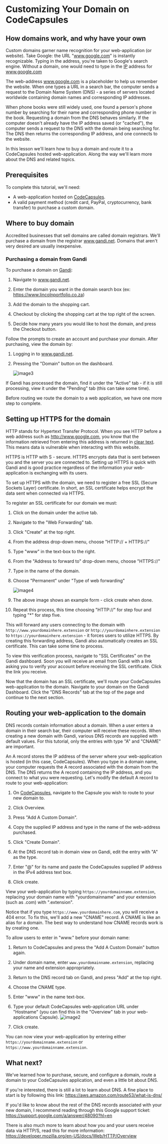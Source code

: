 # Customizing Your Domain on CodeCapsules

## How domains work, and why have your own

Custom domains garner name recognition for your web-application (or website). Take Google: the URL "www.google.com" is instantly recognizable. Typing in the address, you're taken to Google's search engine. Without a domain, one would need to type in the [IP](https://www.popularmechanics.com/technology/a32729384/how-to-find-ip-address/) address for www.google.com

The web-address www.google.com is a placeholder to help us remember the website. When one types a URL in a search bar, the computer sends a request to the Domain Name System (DNS) - a series of servers located worldwide containing domain names and corresponding IP addresses.

When phone books were still widely used, one found a person's phone number by searching for their name and corresponding phone number in the book. Requesting a domain from the DNS behaves similarly. If the computer doesn't already have the IP address saved (or "cached"), the computer sends a request to the DNS with the domain being  searching for. The DNS then returns the corresponding IP address, and one connects to the website.

In this lesson we'll learn how to buy a domain and route it to a CodeCapsules hosted web-application. Along the way we'll learn more about the DNS and related topics.

## Prerequisites

To complete this tutorial, we'll need:

- A web-application hosted on [CodeCapsules](www.codecapsules.io).
- A valid payment method (credit card, PayPal, cryptocurrency, bank transfer) to purchase a custom domain.

## Where to buy domain

Accredited businesses that sell domains are called domain registrars. We'll purchase a domain from the registrar www.gandi.net. Domains that aren't very desired are usually inexpensive. 

### Purchasing a domain from Gandi

To purchase a domain on [Gandi](www.gandi.net):

1. Navigate to www.gandi.net.

2. Enter the domain you want in the domain search box (ex: https://www.lincolnportfolio.co.za)

3. Add the domain to the shopping cart.

4. Checkout by clicking the shopping cart at the top right of the screen.

5. Decide how many years you would like to host the domain, and press the Checkout button.

Follow the prompts to create an account and purchase your domain. After purchasing, view the domain by:

1. Logging in to www.gandi.net.

2. Pressing the "Domain" button on the dashboard.

	![image3](images/image3.png)

If Gandi has processed the domain, find it under the "Active" tab - if it is still processing, view it under the "Pending" tab (this can take some time).

Before routing we route the domain to a web application, we have one more step to complete. 

## Setting up HTTPS for the domain

HTTP stands for Hypertext Transfer Protocol. When you see HTTP before a web address such as http://www.google.com, you know that the information retrieved from entering this address is returned in [clear text](https://www.pcmag.com/encyclopedia/term/cleartext). This means data is vulnerable when interacting with this website.

HTTPS is HTTP with S - secure. HTTPS encrypts data that is sent between you and the server you are connected to. Setting up HTTPS is quick with Gandi and is good practice regardless of the information your web-application is exchanging with its users.

To set up HTTPS with the domain, we need to register a free SSL (Secure Sockets Layer) certificate. In short, an SSL certificate helps encrypt the data sent when connected via HTTPS.

To register an SSL certificate for our domain we must:

1. Click on the domain under the active tab.

2. Navigate to the "Web Forwarding" tab.

3. Click "Create" at the top right.

4. From the address drop-down menu, choose "HTTP:// + HTTPS://"

5. Type "www" in the text-box to the right. 

6. From the "Address to forward to" drop-down menu, choose "HTTPS://"

7. Type in the name of the domain. 

8. Choose "Permanent" under "Type of web forwarding"

	![image4](images/image4.png)

9. The above image shows an example form - click create when done.

10. Repeat this process, this time choosing "HTTP://" for step four and typing "*" for step five.


This will forward any users connecting to the domain with `http://www.yourdomainhere.extension` or `http://yourdomainhere.extension` to `https://yourdomainhere.extension` - it forces users to utilize HTTPS. By creating this forwarding address, Gandi also automatically creates an SSL certificate. This can take some time to process. 

To view this verification process, navigate to "SSL Certificates" on the Gandi dashboard. Soon you will receive an email from Gandi with a link asking you to verify your account before receiving the SSL certificate. Click the link you receive. 

Now that the domain has an SSL certificate, we'll route your CodeCapsules web-application to the domain. Navigate to your domain on the Gandi Dashboard. Click the "DNS Records" tab at the top of the page and continue to the next section.

## Routing your web-application to the domain

DNS records contain information about a domain. When a user enters a domain in their search bar, their computer will receive these records. When creating a new domain with Gandi, various DNS records are supplied with default values. For this tutorial, only the entries with type "A" and "CNAME" are important.

An A record stores the IP address of the server where your web-application is hosted (in this case, CodeCapsules). When you type in a domain name, your computer requests the A record associated with the domain from the DNS. The DNS returns the A record containing the IP address, and you connect to what you were requesting. Let's modify the default A record to route to your web-application:

1. On [CodeCapsules](www.codecapsules.io), navigate to the Capsule you wish to route to your new domain to.

2. Click Overview.

3. Press "Add A Custom Domain".

4. Copy the supplied IP address and type in the name of the web-address purchased.

5. Click "Create Domain".

6. At the DNS record tab in domain view on Gandi, edit the entry with "A" as the type.

7. Enter "@" for its name and paste the CodeCapsules supplied IP address in the IPv4 address text box.

8. Click create.

View your web-application by typing `https://yourdomainname.extension`, replacing your domain name with "yourdomainname" and your extension (such as .com) with ".extension".

Notice that if you type `https://www.yourdomainhere.com`, you will receive a 404 error. To fix this, we'll add a new "CNAME" record. A CNAME is like an alias for a domain. The best way to understand how CNAME records work is by creating one.

To allow users to enter in "www." before your domain name:

1. Return to CodeCapsules and press the "Add A Custom Domain" button again.

2. Under domain name, enter `www.yourdomainname.extension`, replacing your name and extension appropriately.

3. Return to the DNS record tab on Gandi, and press "Add" at the top right.

4. Choose the CNAME type.

5. Enter "www" in the name text-box.

6. Type your default CodeCapsules web-application URL under "Hostname" (you can find this in the "Overview" tab in your web-applications Capsule).
	![image2](images/image2.png)

7. Click create.

You can now view your web-application by entering either `https://yourdomainname.extension` or `https://www.yourdomainname.extension`. 

## What next?

We've learned how to purchase, secure, and configure a domain, route a domain to your CodeCapsules application, and even a little bit about DNS. 

If you're interested, there is still a lot to learn about DNS. A fine place to start is by following this link: https://aws.amazon.com/route53/what-is-dns/

If you'd like to know about the rest of the DNS records associated with your new domain, I recommend reading through this Google support ticket: https://support.google.com/a/answer/48090?hl=en 

There is also much more to learn about how you and your users receive data via HTTP/S, read this for more information:  https://developer.mozilla.org/en-US/docs/Web/HTTP/Overview
